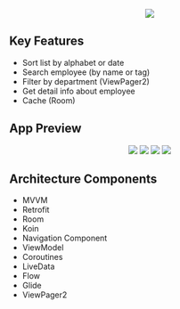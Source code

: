 
<p align="center">
  <img src="https://user-images.githubusercontent.com/85331232/158330731-7dfc9273-af87-4a36-abe1-b1e8bcf6a532.png">
</p>

## Key Features

- Sort list by alphabet or date
- Search employee (by name or tag)
- Filter by department (ViewPager2)
- Get detail info about employee
- Cache (Room)


## App Preview

<p align="center">
  <img src="https://user-images.githubusercontent.com/85331232/158332183-f0d83baf-3e2e-44e6-9b1c-836b2a984610.jpg">
  <img src="https://user-images.githubusercontent.com/85331232/158332188-6001f411-41b2-47e9-8373-0314ec3f0238.jpg">
  <img src="https://user-images.githubusercontent.com/85331232/158332173-955c0383-c5d7-4984-9bb5-7d18795dc27a.jpg">
  <img src="https://user-images.githubusercontent.com/85331232/158332179-4a144f28-13e1-42ab-868c-37d00429c496.jpg">
</p>

## Architecture Components

- MVVM
- Retrofit
- Room
- Koin
- Navigation Component
- ViewModel
- Coroutines
- LiveData
- Flow
- Glide
- ViewPager2
